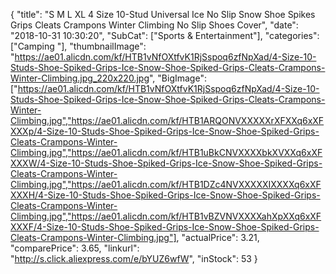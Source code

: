 {
	"title": "S M L XL 4 Size 10-Stud Universal Ice No Slip Snow Shoe Spikes Grips Cleats Crampons Winter Climbing No Slip Shoes Cover",
	"date": "2018-10-31 10:30:20",
	"SubCat": ["Sports & Entertainment"],
	"categories": ["Camping "],
	"thumbnailImage": "https://ae01.alicdn.com/kf/HTB1vNfOXtfvK1RjSspoq6zfNpXad/4-Size-10-Studs-Shoe-Spiked-Grips-Ice-Snow-Shoe-Spiked-Grips-Cleats-Crampons-Winter-Climbing.jpg_220x220.jpg",
	"BigImage": ["https://ae01.alicdn.com/kf/HTB1vNfOXtfvK1RjSspoq6zfNpXad/4-Size-10-Studs-Shoe-Spiked-Grips-Ice-Snow-Shoe-Spiked-Grips-Cleats-Crampons-Winter-Climbing.jpg","https://ae01.alicdn.com/kf/HTB1ARQONVXXXXXrXFXXq6xXFXXXp/4-Size-10-Studs-Shoe-Spiked-Grips-Ice-Snow-Shoe-Spiked-Grips-Cleats-Crampons-Winter-Climbing.jpg","https://ae01.alicdn.com/kf/HTB1uBkCNVXXXXbkXVXXq6xXFXXXW/4-Size-10-Studs-Shoe-Spiked-Grips-Ice-Snow-Shoe-Spiked-Grips-Cleats-Crampons-Winter-Climbing.jpg","https://ae01.alicdn.com/kf/HTB1DZc4NVXXXXXIXXXXq6xXFXXXH/4-Size-10-Studs-Shoe-Spiked-Grips-Ice-Snow-Shoe-Spiked-Grips-Cleats-Crampons-Winter-Climbing.jpg","https://ae01.alicdn.com/kf/HTB1vBZVNVXXXXahXpXXq6xXFXXXF/4-Size-10-Studs-Shoe-Spiked-Grips-Ice-Snow-Shoe-Spiked-Grips-Cleats-Crampons-Winter-Climbing.jpg"],
	"actualPrice": 3.21,
	"comparePrice": 3.65,
	"linkurl": "http://s.click.aliexpress.com/e/bYUZ6wfW",
	"inStock": 53
}
